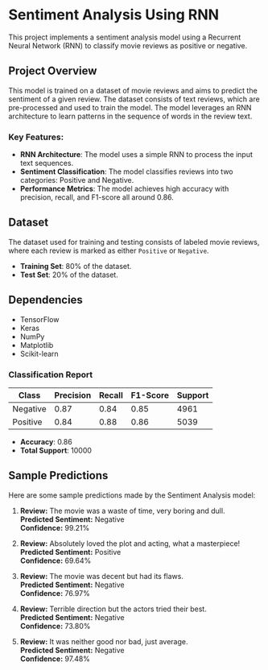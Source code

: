 # Sentiment Analysis Using RNN

This project implements a sentiment analysis model using a Recurrent Neural Network (RNN) to classify movie reviews as positive or negative.

## Project Overview

This model is trained on a dataset of movie reviews and aims to predict the sentiment of a given review. The dataset consists of text reviews, which are pre-processed and used to train the model. The model leverages an RNN architecture to learn patterns in the sequence of words in the review text.

### Key Features:
- **RNN Architecture**: The model uses a simple RNN to process the input text sequences.
- **Sentiment Classification**: The model classifies reviews into two categories: Positive and Negative.
- **Performance Metrics**: The model achieves high accuracy with precision, recall, and F1-score all around 0.86.

## Dataset

The dataset used for training and testing consists of labeled movie reviews, where each review is marked as either `Positive` or `Negative`.

- **Training Set**: 80% of the dataset.
- **Test Set**: 20% of the dataset.

## Dependencies

- TensorFlow
- Keras
- NumPy
- Matplotlib
- Scikit-learn



### Classification Report

| **Class**   | **Precision** | **Recall** | **F1-Score** | **Support** |
|-------------|---------------|------------|--------------|-------------|
| Negative    | 0.87          | 0.84       | 0.85         | 4961        |
| Positive    | 0.84          | 0.88       | 0.86         | 5039        |

- **Accuracy**: 0.86
- **Total Support**: 10000

     
## Sample Predictions

Here are some sample predictions made by the Sentiment Analysis model:

1. **Review:** The movie was a waste of time, very boring and dull.  
   **Predicted Sentiment:** Negative  
   **Confidence:** 99.21%

2. **Review:** Absolutely loved the plot and acting, what a masterpiece!  
   **Predicted Sentiment:** Positive  
   **Confidence:** 69.64%

3. **Review:** The movie was decent but had its flaws.  
   **Predicted Sentiment:** Negative  
   **Confidence:** 76.97%

4. **Review:** Terrible direction but the actors tried their best.  
   **Predicted Sentiment:** Negative  
   **Confidence:** 73.80%

5. **Review:** It was neither good nor bad, just average.  
   **Predicted Sentiment:** Negative  
   **Confidence:** 97.48%
